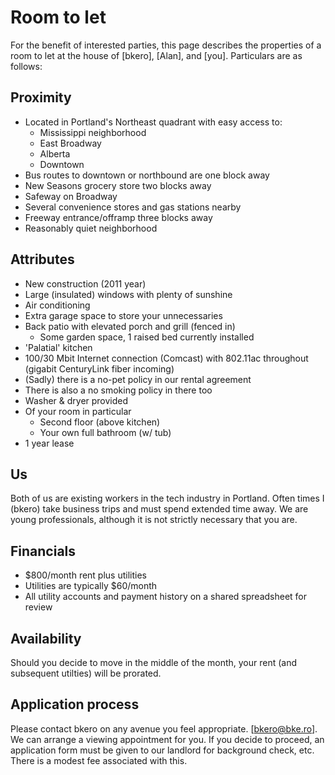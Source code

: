 Room to let
===========

For the benefit of interested  parties, this page describes the properties of a room to let at the house of [bkero], [Alan], and [you]. Particulars are as follows:

Proximity
--------
  - Located in Portland's Northeast quadrant with easy access to:
    - Mississippi neighborhood
    - East Broadway
    - Alberta
    - Downtown
  - Bus routes to downtown or northbound are one block away
  - New Seasons grocery store two blocks away
  - Safeway on Broadway
  - Several convenience stores and gas stations nearby
  - Freeway entrance/offramp three blocks away
  - Reasonably quiet neighborhood

Attributes
--------
  - New construction (2011 year)
  - Large (insulated) windows with plenty of sunshine
  - Air conditioning
  - Extra garage space to store your unnecessaries
  - Back patio with elevated porch and grill (fenced in)
    - Some garden space, 1 raised bed currently installed
  - 'Palatial' kitchen
  - 100/30 Mbit Internet connection (Comcast) with 802.11ac throughout (gigabit CenturyLink fiber incoming)
  - (Sadly) there is a no-pet policy in our rental agreement
  - There is also a no smoking policy in there too
  - Washer & dryer provided
  - Of your room in particular
    - Second floor (above kitchen)
    - Your own full bathroom (w/ tub)
  - 1 year lease

Us
--
Both of us are existing workers in the tech industry in Portland. Often times I (bkero) take business trips and must spend extended time away. We are young professionals, although it is not strictly necessary that you are.

Financials
--------
  - $800/month rent plus utilities
  - Utilities are typically $60/month
  - All utility accounts and payment history on a shared spreadsheet for review

Availability
--------
Should you decide to move in the middle of the month, your rent (and subsequent utilties) will be prorated.

Application process
--------
Please contact bkero on any avenue you feel appropriate. [bkero@bke.ro]. We can arrange a viewing appointment for you. If you decide to proceed, an application form must be given to our landlord for background check, etc. There is a modest fee associated with this.
